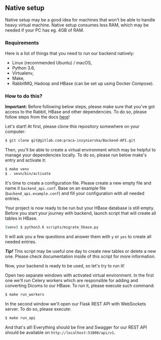 Native setup
------------

Native setup may be a good idea for machines that won't be able to handle heavy virtual machine. Native setup consumes
less RAM, which may be needed if your PC has eg. 4GB of RAM.

### Requirements

Here is a list of things that you need to run our backend natively:
 - Linux (recommended Ubuntu) / macOS,
 - Python 3.6,
 - Virtualenv,
 - Make,
 - RabbitMQ, Hadoop and HBase (can be set up using Docker Compose).

### How to do this?

**Important:** Before following below steps, please make sure that you've got access to the Rabbit, HBase and other
dependencies. To do so, please follow steps from the docs [here](dependencies_via_docker_compose.md)!

Let's start! At first, please clone this repository somewhere on your computer:

```bash
$ git clone git@gitlab.com:praca-inzynierska/Backend-API.git
```

Then, you'll be able to create a virtual environment which may be helpful to manage your dependencies locally. To do so,
please run below make's entry and activate it:

```bash
$ make venv
$ . vevn/bin/activate
```

It's time to create a configuration file. Please create a new empty file and name it `backend_api.conf`. Base on
an example file (`backend_api.example.conf`) and fill your configuration with all needed entries.

Your project is now ready to be run but your HBase database is still empty. Before you start your journey with backend,
launch script that will create all tables in HBase.

```bash
(venv) $ python3.6 scripts/migrate_hbase.py
```

It will ask you a few questions and answer them with `y` or `yes` to create all needed entries.

**_Tip!_** This script may be useful one day to create new tables or delete a new one. Please check documentation
inside of this script for more information.

Now, your backend is ready to be used, so let's try to run it!

Open two separate windows with activated virtual environment. In the first one we'll run Celery workers which are
responsible for adding and converting Dicoms to our HBase. To run it, please execute such command:

```bash
$ make run_workers
```

In the second window we'll open our Flask REST API with WebSockets server. To do so, please execute:

```bash
$ make run_api
```

And that's all! Everything should be fine and Swagger for our REST API should be available on
`http://localhost:51000/api/v1`.
